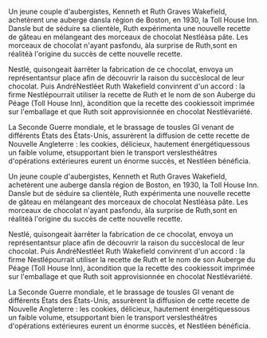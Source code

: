 
Un jeune couple d'aubergistes, Kenneth et Ruth Graves Wakefield, achetèrent une auberge dansla région de Boston, en 1930, la Toll House Inn. Dansle but de séduire sa clientèle, Ruth expérimenta une nouvelle recette de gâteau en mélangeant des morceaux de chocolat Nestléàsa pâte. Les morceaux de chocolat n'ayant pasfondu, àla surprise de Ruth,sont en réalitéà l'origine du succès de cette nouvelle recette.

Nestlé, quisongeait àarrêter la fabrication de ce chocolat, envoya un représentantsur place afin de découvrir la raison du succèslocal de leur chocolat. Puis AndréNestléet Ruth Wakefield convinrent d'un accord : la firme Nestlépourrait utiliser la recette de Ruth et le nom de son Auberge du Péage (Toll House Inn), àcondition que la recette des cookiessoit imprimée sur l'emballage et que Ruth soit approvisionnée en chocolat Nestlévariété.

La Seconde Guerre mondiale, et le brassage de tousles GI venant de différents États des États-Unis, assurèrent la diffusion de cette recette de Nouvelle Angleterre : les cookies, délicieux, hautement énergétiquessous un faible volume, etsupportant bien le transport verslesthéâtres d'opérations extérieures eurent un énorme succès, et Nestléen bénéficia.


Un jeune couple d'aubergistes, Kenneth et Ruth Graves Wakefield, achetèrent une auberge dansla région de Boston, en 1930, la Toll House Inn. Dansle but de séduire sa clientèle, Ruth expérimenta une nouvelle recette de gâteau en mélangeant des morceaux de chocolat Nestléàsa pâte. Les morceaux de chocolat n'ayant pasfondu, àla surprise de Ruth,sont en réalitéà l'origine du succès de cette nouvelle recette.

Nestlé, quisongeait àarrêter la fabrication de ce chocolat, envoya un représentantsur place afin de découvrir la raison du succèslocal de leur chocolat. Puis AndréNestléet Ruth Wakefield convinrent d'un accord : la firme Nestlépourrait utiliser la recette de Ruth et le nom de son Auberge du Péage (Toll House Inn), àcondition que la recette des cookiessoit imprimée sur l'emballage et que Ruth soit approvisionnée en chocolat Nestlévariété.

La Seconde Guerre mondiale, et le brassage de tousles GI venant de différents États des États-Unis, assurèrent la diffusion de cette recette de Nouvelle Angleterre : les cookies, délicieux, hautement énergétiquessous un faible volume, etsupportant bien le transport verslesthéâtres d'opérations extérieures eurent un énorme succès, et Nestléen bénéficia.

